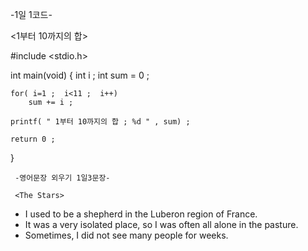 
  -1일 1코드- 

<1부터 10까지의 합>

#include <stdio.h>

 int main(void)
 {
    int i ;
    int sum = 0 ;
    
    for( i=1 ;  i<11 ;  i++)
        sum += i ;

    printf( " 1부터 10까지의 합 ; %d " , sum) ;
   
    return 0 ;
 }


     -영어문장 외우기 1일3문장-

     <The Stars>

* I used to be a shepherd in the Luberon region of France.
* It was a very isolated place, so I was often all alone in the pasture.
* Sometimes, I did not see many people for weeks.